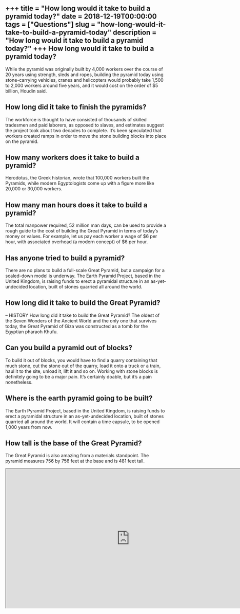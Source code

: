 +++
title = "How long would it take to build a pyramid today?"
date = 2018-12-19T00:00:00
tags = ["Questions"]
slug = "how-long-would-it-take-to-build-a-pyramid-today"
description = "How long would it take to build a pyramid today?"
+++
How long would it take to build a pyramid today?
------------------------------------------------

While the pyramid was originally built by 4,000 workers over the course of 20 years using strength, sleds and ropes, building the pyramid today using stone-carrying vehicles, cranes and helicopters would probably take 1,500 to 2,000 workers around five years, and it would cost on the order of $5 billion, Houdin said.

How long did it take to finish the pyramids?
--------------------------------------------

The workforce is thought to have consisted of thousands of skilled tradesmen and paid laborers, as opposed to slaves, and estimates suggest the project took about two decades to complete. It’s been speculated that workers created ramps in order to move the stone building blocks into place on the pyramid.

How many workers does it take to build a pyramid?
-------------------------------------------------

Herodotus, the Greek historian, wrote that 100,000 workers built the Pyramids, while modern Egyptologists come up with a figure more like 20,000 or 30,000 workers.

How many man hours does it take to build a pyramid?
---------------------------------------------------

The total manpower required, 52 million man days, can be used to provide a rough guide to the cost of building the Great Pyramid in terms of today’s money or values. For example, let us pay each worker a wage of $6 per hour, with associated overhead (a modern concept) of $6 per hour.

Has anyone tried to build a pyramid?
------------------------------------

There are no plans to build a full-scale Great Pyramid, but a campaign for a scaled-down model is underway. The Earth Pyramid Project, based in the United Kingdom, is raising funds to erect a pyramidal structure in an as-yet-undecided location, built of stones quarried all around the world.

How long did it take to build the Great Pyramid?
------------------------------------------------

– HISTORY How long did it take to build the Great Pyramid? The oldest of the Seven Wonders of the Ancient World and the only one that survives today, the Great Pyramid of Giza was constructed as a tomb for the Egyptian pharaoh Khufu.

Can you build a pyramid out of blocks?
--------------------------------------

To build it out of blocks, you would have to find a quarry containing that much stone, cut the stone out of the quarry, load it onto a truck or a train, haul it to the site, unload it, lift it and so on. Working with stone blocks is definitely going to be a major pain. It’s certainly doable, but it’s a pain nonetheless.

Where is the earth pyramid going to be built?
---------------------------------------------

The Earth Pyramid Project, based in the United Kingdom, is raising funds to erect a pyramidal structure in an as-yet-undecided location, built of stones quarried all around the world. It will contain a time capsule, to be opened 1,000 years from now.

How tall is the base of the Great Pyramid?
------------------------------------------

The Great Pyramid is also amazing from a materials standpoint. The pyramid measures 756 by 756 feet at the base and is 481 feet tall.

<iframe allow="accelerometer; autoplay; clipboard-write; encrypted-media; gyroscope; picture-in-picture" allowfullscreen="" class="__youtube_prefs__  epyt-is-override  no-lazyload" data-no-lazy="1" data-origheight="433" data-origwidth="770" data-skipgform_ajax_framebjll="" height="433" id="_ytid_86440" loading="lazy" src="https://www.youtube.com/embed/4tBXTnDPpiA?enablejsapi=1&autoplay=0&cc_load_policy=0&cc_lang_pref=&iv_load_policy=1&loop=0&modestbranding=0&rel=1&fs=1&playsinline=0&autohide=2&theme=dark&color=red&controls=1&" title="YouTube player" width="770"></iframe>